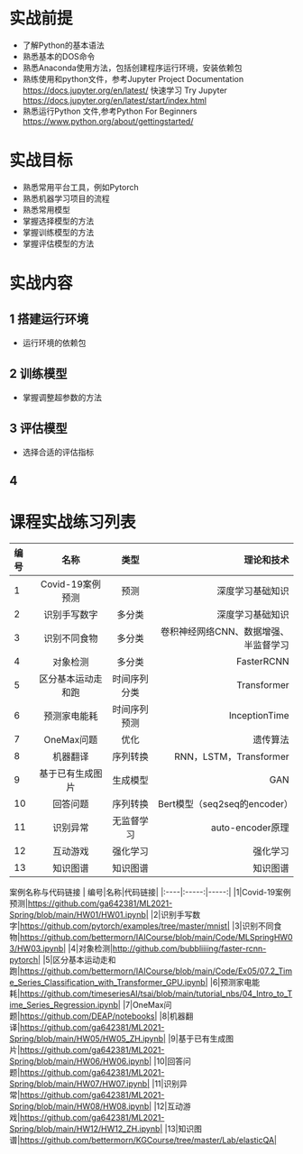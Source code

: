 # 实战前提
* 了解Python的基本语法
* 熟悉基本的DOS命令
* 熟悉Anaconda使用方法，包括创建程序运行环境，安装依赖包
* 熟练使用和python文件，参考Jupyter Project Documentation https://docs.jupyter.org/en/latest/ 快速学习 Try Jupyter https://docs.jupyter.org/en/latest/start/index.html  
* 熟悉运行Python 文件,参考Python For Beginners https://www.python.org/about/gettingstarted/
# 实战目标
* 熟悉常用平台工具，例如Pytorch
* 熟悉机器学习项目的流程
* 熟悉常用模型
* 掌握选择模型的方法
* 掌握训练模型的方法
* 掌握评估模型的方法

# 实战内容
## 1 搭建运行环境

* 运行环境的依赖包

## 2 训练模型
* 掌握调整超参数的方法
## 3 评估模型
* 选择合适的评估指标
## 4 

# 课程实战练习列表
| 编号|名称|类型|理论和技术|
|:----|:-----:|:-----:|-----:|
|1|Covid-19案例预测|预测|深度学习基础知识|
|2|识别手写数字|多分类|深度学习基础知识|
|3|识别不同食物|多分类|卷积神经网络CNN、数据增强、半监督学习|
|4|对象检测|多分类|FasterRCNN|
|5|区分基本运动走和跑|时间序列分类|Transformer|
|6|预测家电能耗|时间序列预测|InceptionTime|
|7|OneMax问题|优化|遗传算法|
|8|机器翻译|序列转换|RNN，LSTM，Transformer|
|9|基于已有生成图片|生成模型|GAN|
|10|回答问题|序列转换|Bert模型（seq2seq的encoder）|
|11|识别异常|无监督学习|auto-encoder原理|
|12|互动游戏|强化学习|强化学习|
|13|知识图谱|知识图谱|知识图谱|

案例名称与代码链接
| 编号|名称|代码链接|
|:----|:-----:|-----:|
|1|Covid-19案例预测|https://github.com/ga642381/ML2021-Spring/blob/main/HW01/HW01.ipynb|
|2|识别手写数字|https://github.com/pytorch/examples/tree/master/mnist|
|3|识别不同食物|https://github.com/bettermorn/IAICourse/blob/main/Code/MLSpringHW03/HW03.ipynb|
|4|对象检测|http://github.com/bubbliiiing/faster-rcnn-pytorch|
|5|区分基本运动走和跑|https://github.com/bettermorn/IAICourse/blob/main/Code/Ex05/07.2_Time_Series_Classification_with_Transformer_GPU.ipynb|
|6|预测家电能耗|https://github.com/timeseriesAI/tsai/blob/main/tutorial_nbs/04_Intro_to_Time_Series_Regression.ipynb|
|7|OneMax问题|https://github.com/DEAP/notebooks|
|8|机器翻译|https://github.com/ga642381/ML2021-Spring/blob/main/HW05/HW05_ZH.ipynb|
|9|基于已有生成图片|https://github.com/ga642381/ML2021-Spring/blob/main/HW06/HW06.ipynb|
|10|回答问题|https://github.com/ga642381/ML2021-Spring/blob/main/HW07/HW07.ipynb|
|11|识别异常|https://github.com/ga642381/ML2021-Spring/blob/main/HW08/HW08.ipynb|
|12|互动游戏|https://github.com/ga642381/ML2021-Spring/blob/main/HW12/HW12_ZH.ipynb|
|13|知识图谱|https://github.com/bettermorn/KGCourse/tree/master/Lab/elasticQA|

